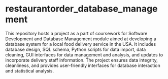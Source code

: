 # restaurantorder_database_management
This repository hosts a project as a part of coursework for Software Development and Database Management module aimed at developing a database system for a local food delivery service in the USA. It includes database design, SQL schema, Python scripts for data import, data cleaning, GUI interfaces for data management and analysis, and updates to incorporate delivery staff information. The project ensures data integrity, cleanliness, and provides user-friendly interfaces for database interaction and statistical analysis.
